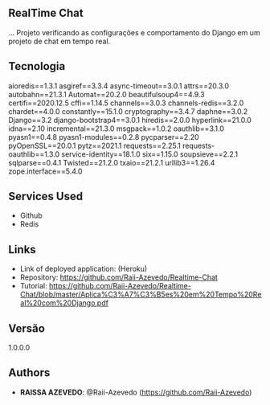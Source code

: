## RealTime Chat
 
... Projeto verificando as configurações e comportamento do Django em um projeto de chat em tempo real.
 
 
## Tecnologia
aioredis==1.3.1
asgiref==3.3.4
async-timeout==3.0.1
attrs==20.3.0
autobahn==21.3.1
Automat==20.2.0
beautifulsoup4==4.9.3
certifi==2020.12.5
cffi==1.14.5
channels==3.0.3
channels-redis==3.2.0
chardet==4.0.0
constantly==15.1.0
cryptography==3.4.7
daphne==3.0.2
Django==3.2
django-bootstrap4==3.0.1
hiredis==2.0.0
hyperlink==21.0.0
idna==2.10
incremental==21.3.0
msgpack==1.0.2
oauthlib==3.1.0
pyasn1==0.4.8
pyasn1-modules==0.2.8
pycparser==2.20
pyOpenSSL==20.0.1
pytz==2021.1
requests==2.25.1
requests-oauthlib==1.3.0
service-identity==18.1.0
six==1.15.0
soupsieve==2.2.1
sqlparse==0.4.1
Twisted==21.2.0
txaio==21.2.1
urllib3==1.26.4
zope.interface==5.4.0


 
 
## Services Used
 
* Github
* Redis
 
 
## Links
 
  - Link of deployed application: (Heroku)
  - Repository: https://github.com/Raii-Azevedo/Realtime-Chat
  - Tutorial: https://github.com/Raii-Azevedo/Realtime-Chat/blob/master/Aplica%C3%A7%C3%B5es%20em%20Tempo%20Real%20com%20Django.pdf
 
## Versão
 
1.0.0.0
 
 
## Authors
 
* **RAISSA AZEVEDO**: @Raii-Azevedo (https://github.com/Raii-Azevedo)
 

